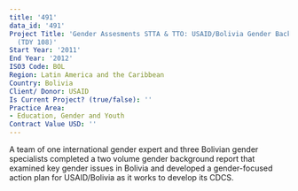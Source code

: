 ```yaml
---
title: '491'
data_id: '491'
Project Title: 'Gender Assesments STTA & TTO: USAID/Bolivia Gender Background Report
  (TDY 108)'
Start Year: '2011'
End Year: '2012'
ISO3 Code: BOL
Region: Latin America and the Caribbean
Country: Bolivia
Client/ Donor: USAID
Is Current Project? (true/false): ''
Practice Area:
- Education, Gender and Youth
Contract Value USD: ''
---
```


A team of one international gender expert and three Bolivian gender specialists completed a two volume gender background report that examined key gender issues in Bolivia and developed a gender-focused action plan for USAID/Bolivia as it works to develop its CDCS.